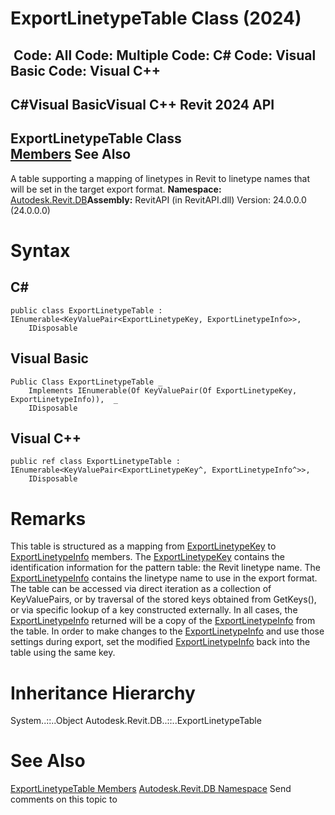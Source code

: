 # ExportLinetypeTable Class (2024)

﻿
 Code: All Code: Multiple Code: C# Code: Visual Basic Code: Visual C++   
---  
C#Visual BasicVisual C++
Revit 2024 API  
---  
ExportLinetypeTable Class  
[Members](dfd09d50-8a8a-58f3-1e54-dc6fc43ad1f8.md "ExportLinetypeTable Members") See Also  
---  
A table supporting a mapping of linetypes in Revit to linetype names that will be set in the target export format. 
**Namespace:** [Autodesk.Revit.DB](87546ba7-461b-c646-cbb1-2cb8f5bff8b2.md "Autodesk.Revit.DB Namespace")**Assembly:** RevitAPI (in RevitAPI.dll) Version: 24.0.0.0 (24.0.0.0)
# Syntax
C#  
---  
```text
public class ExportLinetypeTable : IEnumerable<KeyValuePair<ExportLinetypeKey, ExportLinetypeInfo>>, 
	IDisposable
```
  
Visual Basic  
---  
```text
Public Class ExportLinetypeTable _
	Implements IEnumerable(Of KeyValuePair(Of ExportLinetypeKey, ExportLinetypeInfo)),  _
	IDisposable
```
  
Visual C++  
---  
```text
public ref class ExportLinetypeTable : IEnumerable<KeyValuePair<ExportLinetypeKey^, ExportLinetypeInfo^>>, 
	IDisposable
```
  
# Remarks
This table is structured as a mapping from [ExportLinetypeKey](7f67a1c8-cc9b-9b17-aa87-664657ee9d7d.md "ExportLinetypeKey Class") to [ExportLinetypeInfo](f7ae5495-2fe3-02be-a803-873ab4b97aa6.md "ExportLinetypeInfo Class") members. The [ExportLinetypeKey](7f67a1c8-cc9b-9b17-aa87-664657ee9d7d.md "ExportLinetypeKey Class") contains the identification information for the pattern table: the Revit linetype name. The [ExportLinetypeInfo](f7ae5495-2fe3-02be-a803-873ab4b97aa6.md "ExportLinetypeInfo Class") contains the linetype name to use in the export format.
The table can be accessed via direct iteration as a collection of KeyValuePairs, or by traversal of the stored keys obtained from GetKeys(), or via specific lookup of a key constructed externally. In all cases, the [ExportLinetypeInfo](f7ae5495-2fe3-02be-a803-873ab4b97aa6.md "ExportLinetypeInfo Class") returned will be a copy of the [ExportLinetypeInfo](f7ae5495-2fe3-02be-a803-873ab4b97aa6.md "ExportLinetypeInfo Class") from the table. In order to make changes to the [ExportLinetypeInfo](f7ae5495-2fe3-02be-a803-873ab4b97aa6.md "ExportLinetypeInfo Class") and use those settings during export, set the modified [ExportLinetypeInfo](f7ae5495-2fe3-02be-a803-873ab4b97aa6.md "ExportLinetypeInfo Class") back into the table using the same key.
# Inheritance Hierarchy
System..::..Object Autodesk.Revit.DB..::..ExportLinetypeTable
# See Also
[ExportLinetypeTable Members](dfd09d50-8a8a-58f3-1e54-dc6fc43ad1f8.md "ExportLinetypeTable Members")
[Autodesk.Revit.DB Namespace](87546ba7-461b-c646-cbb1-2cb8f5bff8b2.md "Autodesk.Revit.DB Namespace")
Send comments on this topic to 